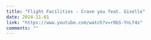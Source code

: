```yaml
---
title: "Flight Facilities - Crave you feat. Giselle"
date: 2024-11-01
link: "https://www.youtube.com/watch?v=r0bS-YnLf4s"
comments: ""
---
```



